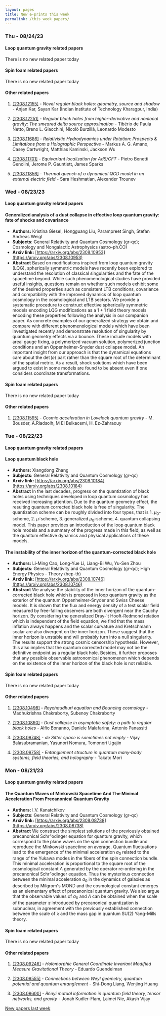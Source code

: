 ```yaml
---
layout: pages
title: New e-prints this week
permalink: /this_week_papers/
---
```




### Thu - 08/24/23

#### Loop quantum gravity related papers

There is no new related paper today 

#### Spin foam related papers

There is no new related paper today 



#### Other related papers

1. [[2308.12155]](https://arxiv.org/abs/2308.12155) - *Novel regular black holes: geometry, source and shadow* - Anjan Kar, Sayan Kar (Indian Institute of Technology Kharagpur, India)

1. [[2308.12251]](https://arxiv.org/abs/2308.12251) - *Regular black holes from higher-derivative and nonlocal gravity: The  smeared delta source approximation* - Tibério de Paula Netto, Breno L. Giacchini, Nicolò Burzillà, Leonardo Modesto

1. [[2308.11686]](https://arxiv.org/abs/2308.11686) - *Relativistic Hydrodynamics under Rotation: Prospects & Limitations from  a Holographic Perspective* - Markus A. G. Amano, Casey Cartwright, Matthias Kaminski, Jackson Wu

1. [[2308.11701]](https://arxiv.org/abs/2308.11701) - *Equivariant localization for AdS/CFT* - Pietro Benetti Genolini, Jerome P. Gauntlett, James Sparks

1. [[2308.11856]](https://arxiv.org/abs/2308.11856) - *Thermal quench of a dynamical QCD model in an external electric field* - Sara Heshmatian, Alexander Trounev



### Wed - 08/23/23

#### Loop quantum gravity related papers

#### **Generalized analysis of a dust collapse in effective loop quantum  gravity: fate of shocks and covariance**
 - **Authors:** Kristina Giesel, Hongguang Liu, Parampreet Singh, Stefan Andreas Weigl
 - **Subjects:** General Relativity and Quantum Cosmology (gr-qc); Cosmology and Nongalactic Astrophysics (astro-ph.CO)
 - **Arxiv link:** [https://arxiv.org/abs/2308.10953](https://arxiv.org/abs/2308.10953)
 - **Abstract**
 Based on modifications inspired from loop quantum gravity (LQG), spherically symmetric models have recently been explored to understand the resolution of classical singularities and the fate of the spacetime beyond. While such phenomenological studies have provided useful insights, questions remain on whether such models exhibit some of the desired properties such as consistent LTB conditions, covariance and compatibility with the improved dynamics of loop quantum cosmology in the cosmological and LTB sectors. We provide a systematic procedure to construct effective spherically symmetric models encoding LQG modifications as a $1+1$ field theory models encoding these properties following the analysis in our companion paper. As concrete examples of our generalized strategy we obtain and compare with different phenomenological models which have been investigated recently and demonstrate resolution of singularity by quantum geometry effects via a bounce. These include models with areal gauge fixing, a polymerized vacuum solution, polymerized junction conditions and an Oppenheimer-Snyder dust collapse model. An important insight from our approach is that the dynamical equations care about the $\det(e)$ part rather than the square root of the determinant of the spatial metric. As a result, shock solutions which have been argued to exist in some models are found to be absent even if one considers coordinate transformations. 

#### Spin foam related papers

There is no new related paper today 



#### Other related papers

1. [[2308.11595]](https://arxiv.org/abs/2308.11595) - *Cosmic acceleration in Lovelock quantum gravity* - M. Bousder, A.Riadsolh, M El Belkacemi, H. Ez-Zahraouy



### Tue - 08/22/23

#### Loop quantum gravity related papers

#### **Loop quantum black hole**
 - **Authors:** Xiangdong Zhang
 - **Subjects:** General Relativity and Quantum Cosmology (gr-qc)
 - **Arxiv link:** [https://arxiv.org/abs/2308.10184](https://arxiv.org/abs/2308.10184)
 - **Abstract**
 In the last decades, progress on the quantization of black holes using techniques developed in loop quantum cosmology has received increasing attention. Due to the quantum geometry effect, the resulting quantum corrected black hole is free of singularity. The quantization scheme can be roughly divided into four types, that is 1. $\mu_0$-scheme, 2. $\bar{\mu}$-scheme, 3. generalized $\mu_0$-scheme, 4. quantum collapsing model. This paper provides an introduction of the loop quantum black hole models and a summary of the progress made in this field, as well as the quantum effective dynamics and physical applications of these models. 

#### **The instability of the inner horizon of the quantum-corrected black hole**
 - **Authors:** Li-Ming Cao, Long-Yue Li, Liang-Bi Wu, Yu-Sen Zhou
 - **Subjects:** General Relativity and Quantum Cosmology (gr-qc); High Energy Physics - Theory (hep-th)
 - **Arxiv link:** [https://arxiv.org/abs/2308.10746](https://arxiv.org/abs/2308.10746)
 - **Abstract**
 We analyse the stability of the inner horizon of the quantum-corrected black hole which is proposed in loop quantum gravity as the exterior of the quantum Oppenheimer-Snyder and Swiss Cheese models. It is shown that the flux and energy density of a test scalar field measured by free-falling observers are both divergent near the Cauchy horizon. By considering the generalized Dray-'t Hooft-Redmond relation which is independent of the field equation, we find that the mass inflation always happens and the scalar curvature and Kretschmann scalar are also divergent on the inner horizon. These suggest that the inner horizon is unstable and will probably turn into a null singularity. The results support the strong cosmic censorship hypothesis. However, this also implies that the quantum corrected model may not be the definitive endpoint as a regular black hole. Besides, it further proposes that any possible observable astronomical phenomenon which depends on the existence of the inner horizon of the black hole is not reliable. 

#### Spin foam related papers

There is no new related paper today 



#### Other related papers

1. [[2308.10498]](https://arxiv.org/abs/2308.10498) - *Raychaudhuri equation and Bouncing cosmology* - Madhukrishna Chakraborty, Subenoy Chakraborty

1. [[2308.10890]](https://arxiv.org/abs/2308.10890) - *Dust collapse in asymptotic safety: a path to regular black holes* - Alfio Bonanno, Daniele Malafarina, Antonio Panassiti

1. [[2308.09748]](https://arxiv.org/abs/2308.09748) - *de Sitter space is sometimes not empty* - Vijay Balasubramanian, Yasunori Nomura, Tomonori Ugajin

1. [[2308.09758]](https://arxiv.org/abs/2308.09758) - *Entanglement structure in quantum many-body systems, field theories, and  holography* - Takato Mori



### Mon - 08/21/23

#### Loop quantum gravity related papers

#### **The Quantum Waves of Minkowski Spacetime And The Minimal Acceleration  From Precanonical Quantum Gravity**
 - **Authors:** I.V. Kanatchikov
 - **Subjects:** General Relativity and Quantum Cosmology (gr-qc)
 - **Arxiv link:** [https://arxiv.org/abs/2308.08738](https://arxiv.org/abs/2308.08738)
 - **Abstract**
 We construct the simplest solutions of the previously obtained precanonical Schr\"odinger equation for quantum gravity, which correspond to the plane waves on the spin connection bundle and reproduce the Minkowski spacetime on average. Quantum fluctuations lead to the emergence of the minimal acceleration $a_0$ related to the range of the Yukawa modes in the fibers of the spin connection bundle. This minimal acceleration is proportional to the square root of the cosmological constant $\Lambda$ generated by the operator re-ordering in the precanonical Schr\"odinger equation. Thus the mysterious connection between the minimal acceleration $a_0$ in the dynamics of galaxies as described by Milgrom's MOND and the cosmological constant emerges as an elementary effect of precanonical quantum gravity. We also argue that the observable values of $a_0$ and $\Lambda$ can be obtained when the scale of the parameter $\varkappa$ introduced by precanonical quantization is subnuclear, in agreement with the previously established connection between the scale of $\varkappa$ and the mass gap in quantum SU(2) Yang-Mills theory. 

#### Spin foam related papers

There is no new related paper today 



#### Other related papers

1. [[2308.09246]](https://arxiv.org/abs/2308.09246) - *Holomorphic General Coordinate Invariant Modified Measure Gravitational  Theory* - Eduardo Guendelman

1. [[2308.09555]](https://arxiv.org/abs/2308.09555) - *Connections between Weyl geometry, quantum potential and quantum  entanglement* - Shi-Dong Liang, Wenjing Huang

1. [[2308.08600]](https://arxiv.org/abs/2308.08600) - *Rényi mutual information in quantum field theory, tensor networks, and  gravity* - Jonah Kudler-Flam, Laimei Nie, Akash Vijay






[New papers last week]({{site.url}}/archived/weekly/pre-prints/2023/08/21/archived_weekly_papers.html)